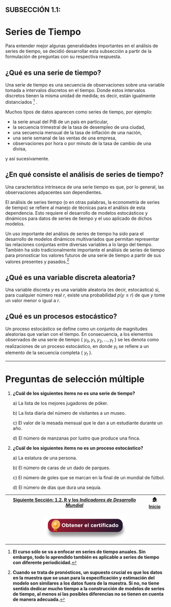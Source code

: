 ## SUBSECCIÓN 1.1:
# Series de Tiempo

Para entender mejor algunas generalidades importantes en el análisis de series de tiempo, se decidió desarrollar esta subsección a partir de la formulación de preguntas con su respectiva respuesta. 

## ¿Qué es una serie de tiempo?
Una serie de tiempo es una secuencia de observaciones sobre una variable tomada a intervalos discretos en el tiempo. Donde estos intervalos discretos tienen la misma unidad de medida; es decir, están igualmente distanciados [^1] .

Muchos tipos de datos aparecen como series de tiempo, por ejemplo: 
* la serie anual del PIB de un país en particular,
* la secuencia trimestral de la tasa de desempleo de una ciudad,
* una secuencia mensual de la tasa de inflación de una nación,
* una serie semanal de las ventas de una empresa, 
* observaciones por hora o  por minuto de la tasa de cambio de una divisa, 

y así sucesivamente. 

[^1]: **El curso sólo se va a enfocar en series de tiempo anuales. Sin embargo, todo lo aprendido también es aplicable a series de tiempo con diferente periodicidad.**

## ¿En qué consiste el análisis de series de tiempo?
Una característica intrínseca de una serie tiempo es que, por lo general, las observaciones adyacentes son dependientes.

El análisis de series tiempo (o en otras palabras, la econometría de series de tiempo) se refiere al manejo de técnicas para el análisis de esta dependencia. Esto requiere el desarrollo de modelos estocásticos y dinámicos para datos de series de tiempo y el uso aplicado de dichos modelos.

Un uso importante del análisis de series de tiempo ha sido para el desarrollo de modelos dinámicos multivariados que permitan representar las relaciones conjuntas entre diversas variables a lo largo del tiempo. También ha sido tradicionalmente importante el análisis de series de tiempo para pronosticar los valores futuros de una serie de tiempo a partir de sus valores presentes y pasados.[^2]

[^2]:**Cuando se trata de pronósticos, un supuesto crucial es que los datos en la muestra que se usan para la especificación y estimación del modelo son similares a los datos fuera de la muestra. Si no, no tiene sentido dedicar mucho tiempo a la construcción de modelos de series de tiempo, al menos si las posibles diferencias no se tienen en cuenta de manera adecuada.**

## ¿Qué es una variable discreta aleatoria?
Una variable discreta $y$ es una variable aleatoria (es decir, estocástica) si, para cualquier número real $r$, existe una probabilidad $p(y\leq r)$ de que $y$ tome un valor menor o igual a $r$. 

## ¿Qué es un procesos estocástico?
Un proceso estocástico se define como un conjunto de magnitudes aleatorias que varían con el tiempo. En consecuencia, a los elementos observados de una serie de tiempo { $y_0, y_1, y_2, ..., y_t$ } se les denota como realizaciones de un proceso estocástico, en donde $y_t$ se refiere a un elemento de la secuencia completa { $y_t$ }. 

---
# Preguntas de selección múltiple

1. **¿Cuál de los siguientes ítems no es una serie de tiempo?**
 
   a) La lista de los mejores jugadores de póker.

   b) La lista diaria del número de visitantes a un museo.

   c) El valor de la mesada mensual que le dan a un estudiante durante un año.

   d) El número de manzanas por lustro que produce una finca.
 
2. **¿Cuál de los siguientes ítems no es un proceso estocástico?**

   a) La estatura de una persona.

   b) El número de caras de un dado de parques.

   c) El número de goles que se marcan en la final de un mundial de fútbol.

   d) El número de días que dura una sequía.

| [Siguiente Sección: 1.2. R y los _Indicadores de Desarrollo Mundial_](../Seccion01_02/README.md) | [:house: Inicio](../../README.md) |
|--------------------------------------------------------------------------------------------------|-----------------------------------|

<div align="center"><a href="https://enlace-academico.escuelaing.edu.co/psc/FORMULARIO/EMPLOYEE/SA/c/EC_LOCALIZACION_RE.LC_FRM_ADMEDCO_FL.GBL" target="_blank"><img src="https://github.com/alvaroperdomo/World-Econometrics/blob/main/.icons/IconCEHBotonCertificado.png" alt="World-Econometrics" width="260" border="0" /></a></div>
